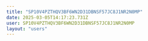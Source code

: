 ```yaml
---
title: "SP10V4PZTHQV3BF6WN2D31DBNSF57JC8J1NR2N0MP"
date: 2025-03-05T14:17:23.731Z
user: SP10V4PZTHQV3BF6WN2D31DBNSF57JC8J1NR2N0MP
layout: "users"
---
```

    